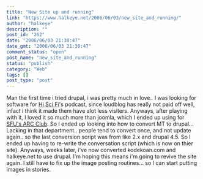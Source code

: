 ```yaml
---
title: "New Site up and running"
link: "https://www.halkeye.net/2006/06/03/new_site_and_running/"
author: "halkeye"
description: ""
post_id: "262"
date: "2006/06/03 21:30:47"
date_gmt: "2006/06/03 21:30:47"
comment_status: "open"
post_name: "new_site_and_running"
status: "publish"
category: "Web"
tags: []
post_type: "post"
---
```


Man the first time i tried drupal, i was pretty much in love.. I was looking for software for [Hi Sci Fi](http://www.hiscifi.com)'s podcast, since loudblog has really not paid off well, infact i think it made them have alot less visiters. Anyways, after playing with it, I loved it so much more than joomla, which I ended up using for [SFU's ARC Club](http://www.sfuarc.com). So I ended up looking into how to convert MT to drupal... Lacking in that department.. people tend to convert once, and not update again.. so the last conversion script was from like 2.x and drupal 4.5. So I ended up having to re-write the conversation script (which is now on thier site). Anyways, weeks later, i've now converted kodekoan.com and halkeye.net to use drupal. I'm hoping this means i'm going to revive the site again. I still have to fix up the image posting routines... so I can start putting images in stories.